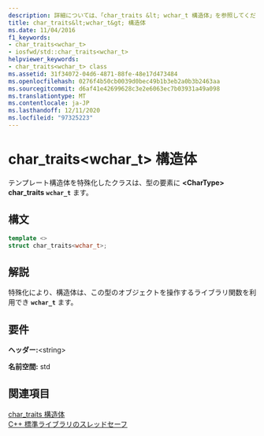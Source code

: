 ```yaml
---
description: 詳細については、「char_traits &lt; wchar_t 構造体」を参照してください。 &gt;
title: char_traits&lt;wchar_t&gt; 構造体
ms.date: 11/04/2016
f1_keywords:
- char_traits<wchar_t>
- iosfwd/std::char_traits<wchar_t>
helpviewer_keywords:
- char_traits<wchar_t> class
ms.assetid: 31f34072-04d6-4871-88fe-48e17d473484
ms.openlocfilehash: 0276f4b50cb0039d0bec49b1b3eb2a0b3b2463aa
ms.sourcegitcommit: d6af41e42699628c3e2e6063ec7b03931a49a098
ms.translationtype: MT
ms.contentlocale: ja-JP
ms.lasthandoff: 12/11/2020
ms.locfileid: "97325223"
---
```

# <a name="char_traitsltwchar_tgt-struct"></a>char_traits&lt;wchar_t&gt; 構造体

テンプレート構造体を特殊化したクラスは、型の要素に **\<CharType> char_traits** **`wchar_t`** ます。

## <a name="syntax"></a>構文

```cpp
template <>
struct char_traits<wchar_t>;
```

## <a name="remarks"></a>解説

特殊化により、構造体は、この型のオブジェクトを操作するライブラリ関数を利用でき **`wchar_t`** ます。

## <a name="requirements"></a>要件

**ヘッダー:**\<string>

**名前空間:** std

## <a name="see-also"></a>関連項目

[char_traits 構造体](../standard-library/char-traits-struct.md)\
[C++ 標準ライブラリのスレッドセーフ](../standard-library/thread-safety-in-the-cpp-standard-library.md)
